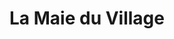 ---
title: "La Maie du Village"
url: /saint-germain-des-fosses/la-maie-du-village/
shop: boulangerie
---